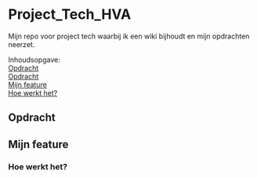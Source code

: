 # Project_Tech_HVA
Mijn repo voor project tech waarbij ik een wiki bijhoudt en mijn opdrachten neerzet.

Inhoudsopgave:<br />
[Opdracht](##-Opdracht)<br />
[Opdracht](##-Opdracht)<br />
[Mijn feature](##-Mijn-feature)<br />
  [Hoe werkt het?](##-Hoe-werkt-het?)<br />
## Opdracht
## Mijn feature
  ### Hoe werkt het?
